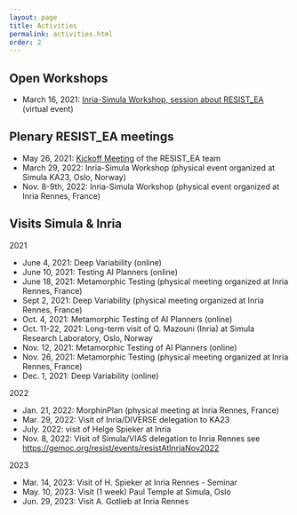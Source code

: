 ```yaml
---
layout: page
title: Activities
permalink: activities.html
order: 2
---
```


<link rel="stylesheet" href="{{ site.baseurl }}/css/all.css">
<link rel="stylesheet" type="text/css" href="https://cdnjs.cloudflare.com/ajax/libs/vis/4.20.1/vis.min.css" />
<script type="text/javascript" src="https://cdnjs.cloudflare.com/ajax/libs/vis/4.20.1/vis.min.js"></script>


## Open Workshops

- March 16, 2021: [Inria-Simula Workshop, session about RESIST_EA](http://gemoc.org/resist/events/inriasimula2021) (virtual event)

## Plenary RESIST_EA meetings

 - May 26, 2021: [Kickoff Meeting](http://gemoc.org/resist/events/resist-kickoff2021) of the RESIST_EA team
 - March 29, 2022: Inria-Simula Workshop (physical event organized at Simula KA23, Oslo, Norway)
 - Nov. 8-9th, 2022: Inria-Simula Workshop (physical event organized at Inria Rennes, France)

## Visits Simula & Inria
2021
 - June     4, 2021: Deep Variability (online)
 - June    10, 2021: Testing AI Planners (online)
 - June    18, 2021: Metamorphic Testing (physical meeting organized at Inria Rennes, France)
 - Sept     2, 2021: Deep Variability (physical meeting organized at Inria Rennes, France)
 - Oct.     4, 2021: Metamorphic Testing of AI Planners (online)
 - Oct. 11-22, 2021: Long-term visit of Q. Mazouni (Inria) at Simula Research Laboratory, Oslo, Norway
 - Nov.    12, 2021: Metamorphic Testing of AI Planners (online)
 - Nov.    26, 2021: Metamorphic Testing (physical meeting organized at Inria Rennes, France)
 - Dec.     1, 2021: Deep Variability (online)

2022
 - Jan.    21, 2022: MorphinPlan (physical meeting at Inria Rennes, France)
 - Mar.    29, 2022: Visit of Inria/DIVERSE delegation to KA23
 - July.    2022: visit of Helge Spieker at Inria 
 - Nov.     8, 2022: Visit of Simula/VIAS delegation to Inria Rennes see https://gemoc.org/resist/events/resistAtInriaNov2022 

2023
 - Mar. 14, 2023: Visit of H. Spieker at Inria Rennes - Seminar
 - May. 10, 2023: Visit (1 week) Paul Temple at Simula, Oslo
 - Jun. 29, 2023: Visit A. Gotlieb at Inria Rennes


